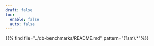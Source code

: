 ```yaml
---
draft: false
toc:
  enable: false
  auto: false
---
```


{{% find file="../db-benchmarks/README.md" pattern="(?sm)<!-- principles -->.*<!-- framework -->"%}}
